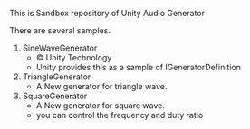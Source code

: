 This is Sandbox repository of Unity Audio Generator

There are several samples.

1. SineWaveGenerator
    - ©️ Unity Technology
    - Unity provides this as a sample of IGeneratorDefinition
1. TriangleGenerator
    - A New generator for triangle wave.
1. SquareGenerator
    - A New generator for square wave.
    - you can control the frequency and duty ratio

